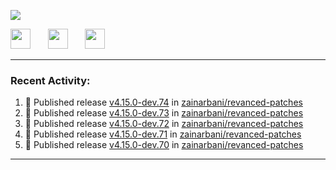 <p align="left">
  <!-- Typing SVG by DenverCoder1 - https://github.com/DenverCoder1/readme-typing-svg -->
  <a href="https://github.com/DenverCoder1/readme-typing-svg">
    <img src="https://readme-typing-svg.demolab.com/?lines=Hello%2E%2E%2E;Im%20Zain;&font=Fira%20Code&center=false&width=440&height=45&color=00FFFF&vCenter=true&pause=1000&size=22" /></a>
</p>

<p align="left">
  <a href="https://www.youtube.com/@zainarbani"><img width="32px" src="https://www.freeiconspng.com/uploads/youtube-subscribe-png-youtube-subscribe-to-5.png"/></a>
  &#8287;&#8287;&#8287;&#8287;&#8287;
  <a href="https://discord.com/invite/4dMPpvKm"><img width="32px" src="https://www.freeiconspng.com/uploads/discord-icon-7.png"/></a>
  &#8287;&#8287;&#8287;&#8287;&#8287;
  <a href="https://t.me/AnotherZain"><img width="32px" src="https://www.freeiconspng.com/uploads/telegram-icon-1.png"></a>
</p>

---

<h3>Recent Activity:</h3>

<!-- https://github.com/jamesgeorge007/github-activity-readme -->
<!--START_SECTION:activity-->
1. 🚀 Published release [v4.15.0-dev.74](https://github.com/zainarbani/revanced-patches/releases/tag/v4.15.0-dev.74) in [zainarbani/revanced-patches](https://github.com/zainarbani/revanced-patches)
2. 🚀 Published release [v4.15.0-dev.73](https://github.com/zainarbani/revanced-patches/releases/tag/v4.15.0-dev.73) in [zainarbani/revanced-patches](https://github.com/zainarbani/revanced-patches)
3. 🚀 Published release [v4.15.0-dev.72](https://github.com/zainarbani/revanced-patches/releases/tag/v4.15.0-dev.72) in [zainarbani/revanced-patches](https://github.com/zainarbani/revanced-patches)
4. 🚀 Published release [v4.15.0-dev.71](https://github.com/zainarbani/revanced-patches/releases/tag/v4.15.0-dev.71) in [zainarbani/revanced-patches](https://github.com/zainarbani/revanced-patches)
5. 🚀 Published release [v4.15.0-dev.70](https://github.com/zainarbani/revanced-patches/releases/tag/v4.15.0-dev.70) in [zainarbani/revanced-patches](https://github.com/zainarbani/revanced-patches)
<!--END_SECTION:activity-->

---
